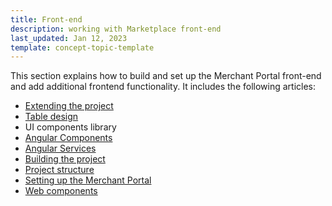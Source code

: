 ```yaml
---
title: Front-end
description: working with Marketplace front-end
last_updated: Jan 12, 2023
template: concept-topic-template
---
```

This section explains how to build and set up the Merchant Portal front-end and add additional frontend functionality. It includes the following articles:
* [Extending the project](/docs/marketplace/dev/front-end/{{page.version}}/extending-the-project.html)
* [Table design](/docs/marketplace/dev/front-end/{{page.version}}/table-design.html)
* UI components library
* [Angular Components](/docs/marketplace/dev/front-end/{{page.version}}/angular-components.html)
* [Angular Services](/docs/marketplace/dev/front-end/{{page.version}}/angular-services.html)
* [Building the project](/docs/marketplace/dev/front-end/{{page.version}}/building-the-project.html)
* [Project structure](/docs/marketplace/dev/front-end/{{page.version}}/project-structure.html)
* [Setting up the Merchant Portal](/docs/marketplace/dev/front-end/{{page.version}}/setting-up-the-merchant-portal.html)
* [Web components](/docs/marketplace/dev/front-end/{{page.version}}/web-components.html)
